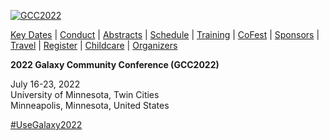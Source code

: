 <div class="center">
  <a href='/events/gcc2022/'>
    <div class="img-sizer trim-p">
    
![GCC2022](/images/events/gcc2022/umn-river-aerial-wide.jpg)

  </div>
  </a>
  <div class="linkbox-horizontal trim-p">

[Key Dates](/events/gcc2022/key-dates/) |
[Conduct](/events/gcc2022/conduct/) |
[Abstracts](/events/gcc2022/abstracts/) |
[Schedule](/events/gcc2022/schedule) |
[Training](/events/gcc2022/training/) |
[CoFest](/events/gcc2022/cofest/) |
[Sponsors](/events/gcc2022/sponsors/) |
[Travel](/events/gcc2022/travel/) |
[Register](/events/gcc2022/register) |
[Childcare](/events/gcc2022/childcare/) |
[Organizers](/events/gcc2022/organizers/)

  </div>

<div class="h1 text-center">

**2022 Galaxy Community Conference (GCC2022)**

</div>

<div class="h3 text-center">

July 16-23, 2022<br />
University of Minnesota, Twin Cities <br />
Minneapolis, Minnesota, United States

</div>

<div class="h4 trim-p">

[#UseGalaxy2022](https://twitter.com/hashtag/UseGalaxy2022)

<br />
</div>
</div>
